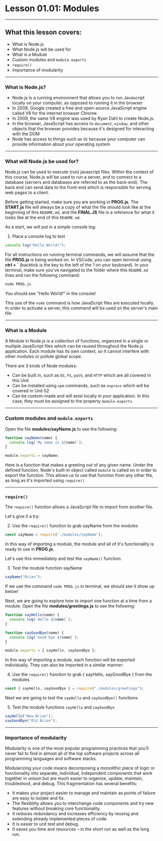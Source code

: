 # Lesson 01.01: Modules
***

## What this lesson covers:
- What is Node.js
- What Node.js will be used for
- What is a Module
- Custom modules and `module.exports`
- `require()`
- Importance of modularity
***

### What is Node.js?

- Node.js is a running environment that allows you to run Javascript locally on your computer, as opposed to running it in the browser
- In 2008, Google created a free and open-source JavaScript engine called V8 for the internet browser Chrome. 
- In 2009, the same V8 engine was used by Ryan Dahl to create Node.js. 
- In the browser, JavaScript has access to `document`, `window`, and other objects that the browser provides because it's designed for interacting with the DOM
- Node has access to things such as `OS` because your computer can provide information about your operating system

<!-- 0. Download Node via executable file. This may take an HOUR OR TWO -->
<!-- 0.a consider using terminal IN VSCode to avoid complications with Windows users. ctrl + ` (backtick) -->

***
### What will Node.js be used for?

Node.js can be used to execute (run) javascript files. Within the context of this course, Node.js will be used to run a server, and to connect to a database (servers and databases are referred to as the back-end). The back end can send data to the front-end which is responsible for serving web pages to a client.

Before getting started, make sure you are working in **PROG.js**. The **START.js** file will always be a copy of what the file should look like at the beginning of this `README.md`, and the **FINAL.JS** file is a reference for what it looks like at the end of this `README.md`.

As a start, we will put in a simple console log:

1. Place a console log to test
<!-- 1. Place a console log to test  -->
```js
console.log("Hello World!");
```

For all instructions on running terminal commands, we will assume that the file **PROG.js** is being worked on. In VSCode, you can open terminal using **ctrl + \`** (backtick is the key to the left of the 1 on your keyboard). In your terminal, make sure you've navigated to the folder where this `README.md` lives and run the following command:

```bash
node PROG.js
```

You should see "Hello World!" in the console!

This use of the `node` command is how JavaScript files are executed locally. In order to activate a server, this command will be used on the server's main file

***
### What is a Module

A Module in Node.js is a collection of functions, organized in a single or multiple JavaScript files which can be reused throughout the Node.js application. Each module has its own context, so it cannot interfere with other modules or pollute global scope.

There are 3 kinds of Node modules:
- Can be built in, such as `OS`, `FS`, `path`, and `HTTP` which are all covered in this Unit
- Can be installed using `npm` commands, such as `express` which will be covered in Unit 02
- Can be custom-made and will exist locally in your application. In this case, they must be assigned to the property `module.exports`

***
### Custom modules and `module.exports`

Open the file **modules/sayName.js** to see the following:

```js
function sayName(name) {
  console.log(`My name is ${name}`);
}

module.exports = sayName;
```

Here is a function that makes a greeting out of any given name. Under the defined function, Node's built-in object called `module` is called on in order to export the function. This allows us to use that function from any other file, as long as it's imported using `require()`

***
### `require()`

The `require()` function allows a JavaScript file to import from another file.

Let's give it a try:

2. Use the `require()` function to grab sayName from the modules
<!-- 2. Use the require() function to grab sayName from the modules -->
```js
const sayName = require("./modules/sayName");
```

In this way of importing a module, the module and all of it's functionality is ready to use in **PROG.js**.

Let's use this immediately and test the `sayName()` function:

3. Test the module function sayName
<!-- 3. Test the module function sayName -->
```js
sayName("Brian");
```

If we use the command `node PROG.js` in terminal, we should see it show up below!

Next, we are going to explore how to import one function at a time from a module. Open the file **modules/greetings.js** to see the following:

```js
function sayHello(name) {
  console.log(`Hello ${name}`);
}

function sayGoodBye(name) {
  console.log(`Good bye ${name}`);
}

module.exports = { sayHello, sayGoodBye };
```

In this way of importing a module, each function will be exported individually. They can also be imported in a similar manner:

4. Use the `require()` function to grab { sayHello, sayGoodBye } from the modules
<!-- 4. Use the require() function to grab { sayHello, sayGoodBye } from the modules -->
```js
const { sayHello, sayGoodBye } = require("./modules/greetings");
```

Next we are going to test the `sayHello` and `sayGoodBye()` functions:

5. Test the module functions `sayHello` and `sayGoodBye`
<!-- 5. Test the module functions `sayHello` and sayGoodBye -->
```js
sayHello("New Brian");
sayGoodBye("Old Brian");
```

***
### Importance of modularity

Modularity is one of the most popular programming practices that you’ll never fail to find in almost all of the top software projects across all programming languages and software stacks.

Modularizing your code means decomposing a monolithic piece of logic or functionality into separate, individual, independent components that work together in unison but are much easier to organize, update, maintain, troubleshoot, and debug. This fragmentation has several benefits: 

- It makes your project easier to manage and maintain as points of failure are easy to isolate and fix. 
- The flexibility allows you to interchange code components and try new features without breaking core functionality.
- It reduces redundancy and increases efficiency by reusing and extending already implemented pieces of code.
- It is easier to unit test and debug.
- It saves you time and resources – in the short run as well as the long run.
